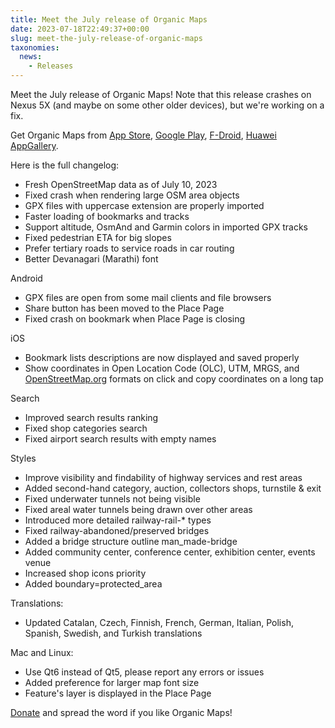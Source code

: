 ```yaml
---
title: Meet the July release of Organic Maps
date: 2023-07-18T22:49:37+00:00
slug: meet-the-july-release-of-organic-maps
taxonomies:
  news:
    - Releases
---
```


Meet the July release of Organic Maps! Note that this release crashes on Nexus 5X (and maybe on some other older devices), but we're working on a fix.

Get Organic Maps from [App Store](https://apps.apple.com/app/organic-maps/id1567437057), [Google Play](https://play.google.com/store/apps/details?id=app.organicmaps), [F-Droid](https://f-droid.org/en/packages/app.organicmaps/), [Huawei AppGallery](https://appgallery.huawei.com/#/app/C104325611).

Here is the full changelog:

- Fresh OpenStreetMap data as of July 10, 2023
- Fixed crash when rendering large OSM area objects
- GPX files with uppercase extension are properly imported
- Faster loading of bookmarks and tracks
- Support altitude, OsmAnd and Garmin colors in imported GPX tracks
- Fixed pedestrian ETA for big slopes
- Prefer tertiary roads to service roads in car routing
- Better Devanagari (Marathi) font

Android

- GPX files are open from some mail clients and file browsers
- Share button has been moved to the Place Page
- Fixed crash on bookmark when Place Page is closing

iOS

- Bookmark lists descriptions are now displayed and saved properly
- Show coordinates in Open Location Code (OLC), UTM, MRGS, and [OpenStreetMap.org](http://OpenStreetMap.org/) formats on click and copy coordinates on a long tap

Search

- Improved search results ranking
- Fixed shop categories search
- Fixed airport search results with empty names

Styles

- Improve visibility and findability of highway services and rest areas
- Added second-hand category, auction, collectors shops, turnstile & exit
- Fixed underwater tunnels not being visible
- Fixed areal water tunnels being drawn over other areas
- Introduced more detailed railway-rail-\* types
- Fixed railway-abandoned/preserved bridges
- Added a bridge structure outline man\_made-bridge
- Added community center, conference center, exhibition center, events venue
- Increased shop icons priority
- Added boundary=protected\_area

Translations:

- Updated Catalan, Czech, Finnish, French, German, Italian, Polish, Spanish, Swedish, and Turkish translations

Mac and Linux:

- Use Qt6 instead of Qt5, please report any errors or issues
- Added preference for larger map font size
- Feature's layer is displayed in the Place Page

[Donate](https://organicmaps.app/donate/) and spread the word if you like Organic Maps!
